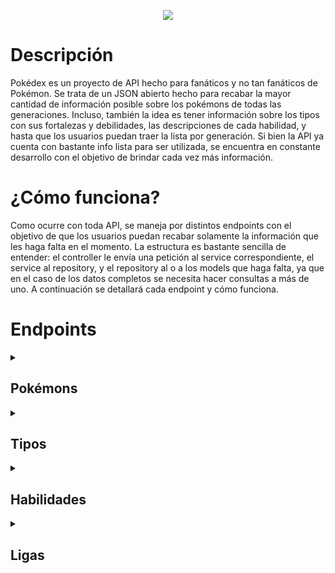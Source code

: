 <!-- logo -->
<p align="center">
  <img src="https://archives.bulbagarden.net/media/upload/4/4b/Pok%C3%A9dex_logo.png">
</p>


<h1>
  Descripción
</h1>
Pokédex es un proyecto de API hecho para fanáticos y no tan fanáticos de Pokémon. Se trata de un JSON abierto hecho para recabar la mayor cantidad de información posible sobre los pokémons de todas las generaciones. Incluso, también la idea es tener información sobre los tipos con sus fortalezas y debilidades, las descripciones de cada habilidad, y hasta que los usuarios puedan traer la lista por generación. Si bien la API ya cuenta con bastante info lista para ser utilizada, se encuentra en constante desarrollo con el objetivo de brindar cada vez más información.
<br/>

<h1>
  ¿Cómo funciona?
</h1>
Como ocurre con toda API, se maneja por distintos endpoints con el objetivo de que los usuarios puedan recabar solamente la información que les haga falta en el momento. La estructura es bastante sencilla de entender: el controller le envía una petición al service correspondiente, el service al repository, y el repository al o a los models que haga falta, ya que en el caso de los datos completos se necesita hacer consultas a más de uno. A continuación se detallará cada endpoint y cómo funciona.
</br>

<h1>Endpoints</h1>

<details><summary><h2>Pokémons</h2></summary>
<details>
<summary><h2>
  "/api/pokemon"
</h2></summary>
El endpoint principal. Trae la lista completa con todos los pokémons de cada generación, solo con el id y el nombre del mismo. La idea es que, a través del PokemonController, el usuario realice un pedido que pase por el PokeapiService, luego por el PokemonRepository, y finalmente llegue al model Pokeapi para recabar los datos. Funciona así:
</br>

<h3>
  PokemonController (Controller):
</h3>

A través de la función getAll, el PokemonController le envía una petición a la función getAllPokes del PokeapiService.

```js
@RestController
@RequestMapping("/api/pokemon")
public class PokemonController {

    private final PokeapiService service;

    public PokemonController(PokeapiService service){
        this.service = service;
    }

    @GetMapping
    public List<Pokeapi> getAll(){
        return service.getAllPokes();
    }
}
```
</br>

<h3>
PokeapiService (Service):
</h3>

Recibe la petición de parte del PokemonController. A raíz de ello, utiliza la función getAllPokes para realizar otra petición a la función findAll del PokemonRepository.

```js
@Service
public class PokeapiService {

    private PokemonRepository repository;

    @Autowired
    public PokeapiService(PokemonRepository repository) {
        this.repository = repository;
    }

    public List<Pokeapi> getAllPokes(){
        return repository.findAll();
    }
}
```
</br>

<h3>
  PokemonRepository (Repository):
</h3>

Recibe la petición del PokeapiService. Debido a ello, utiliza la función findAll para realizar la consulta SQL y traer los datos desde Pokeapi.

```js
@Repository
public class PokemonRepository {

    private final JdbcTemplate jdbcTemplate;

    @Autowired
    public PokemonRepository(JdbcTemplate jdbcTemplate) {
        this.jdbcTemplate = jdbcTemplate;
    }

    public List<Pokeapi> findAll() {
        String sql = "SELECT id_pokemon, nombre FROM pokemons";
        return jdbcTemplate.query(sql, (rs, rowNum) -> {
            Pokeapi p = new Pokeapi();
            p.setId_pokemon(rs.getLong("id_pokemon"));
            p.setNombre(rs.getString("nombre"));
            return p;
        });
    }
}
```
</br>

<h3>
Pokeapi (Model):
</h3>

Almacena los datos que pide PokemonRepository. En este caso, devuelve el id y el nombre de todos los pokémons.

```js
@JsonInclude(JsonInclude.Include.NON_NULL)
public class Pokeapi {
    private Long id_pokemon;
    private String nombre;

    public Pokeapi() {
    }

    public Long getId_pokemon() {
        return id_pokemon;
    }

    public void setId_pokemon(Long id_pokemon) {
        this.id_pokemon = id_pokemon;
    }

    public String getNombre() {
        return nombre;
    }

    public void setNombre(String nombre) {
        this.nombre = nombre;
    }
}
```
</details>

<details>
<summary><h2>
  "/api/pokemon/{id_pokemon}"
</h2></summary>

El endpoint para contar con todos los datos del pokémon. Una vez que conoces el id del pokémon cuyas estadísticas deseas ver, solo lo agregas al final y te traerá ese pokémon con sus tipos, habilidades, y hasta la liga correspondiente. Funciona así:
</br>

<h3>
  PokemonController (Controller):
</h3>

A través de la función getById, realiza una petición a la función getPokeCompleto de PokeapiService. Además, se agrega "/{id_pokemon}" al endpoint.

```js
@RestController
@RequestMapping("/api/pokemon")
public class PokemonController {

    private final PokeapiService service;

    public PokemonController(PokeapiService service){
        this.service = service;
    }

    @GetMapping("/{id_pokemon}")
    public ResponseEntity<Pokeapi> getById(@PathVariable Long id_pokemon){
        try{
            return ResponseEntity.ok(service.getPokeCompleto(id_pokemon));
        } catch (RuntimeException e) {
            return ResponseEntity.notFound().build();
        }
    }
}
```
</br>

<h3>
  PokeapiService (Service):
</h3>

Recibe la petición de la función getById del PokemonController. Acto seguido, y a través de la función getPokeCompleto, envía una petición a las funciones findPokeById, findTipoByPokemon, findHabilidadByPokemon y findLigaByPokemon, todas ellas del PokemonRepository.

```js
@Service
public class PokeapiService {

    private PokemonRepository repository;

    @Autowired
    public PokeapiService(PokemonRepository repository) {
        this.repository = repository;
    }

    public Pokeapi getPokeCompleto(Long id_pokemon) {
        Pokeapi pokemon = repository.findPokeById(id_pokemon)
                .orElseThrow(()-> new RuntimeException("Pokemon no encontrado"));

        pokemon.setTipos(repository.findTipoByPokemon(id_pokemon));
        pokemon.setHabilidades(repository.findHabilidadByPokemon(id_pokemon));
        pokemon.setLiga(repository.findLigaByPokemon(id_pokemon)
                .orElseThrow(()-> new RuntimeException("Liga no encontrada"))
        );
        return pokemon;
    }

}
```
</br>

<h3>
  PokemonRepository (Repository):
</h3>

Recibe la petición de parte de la función getPokeCompleto del PokeapiService. Las funciones llamadas (findPokeById, findTipoByPokemon, findHabilidadByPokemon y findLigaByPokemon) realizan las consultas SQL pertinentes a los models correspondientes.

```js
@Repository
public class PokemonRepository {

    private final JdbcTemplate jdbcTemplate;

    @Autowired
    public PokemonRepository(JdbcTemplate jdbcTemplate) {
        this.jdbcTemplate = jdbcTemplate;
    }

    public Optional<Pokeapi> findPokeById(Long id_pokemon){
        String sql = "SELECT id_pokemon, nombre FROM pokemons WHERE id_pokemon = ?";

        return jdbcTemplate.query(sql, new Object[]{id_pokemon}, rs -> {
            if (rs.next()) {
                Pokeapi p = new Pokeapi();
                p.setId_pokemon(rs.getLong("id_pokemon"));
                p.setNombre(rs.getString("nombre"));
                return Optional.of(p);
            }
            return Optional.empty();
                });
    }

    public List<Tipos> findTipoByPokemon(Long id_pokemon){
        String sql = "SELECT t.id_tipo, t.nombre "+
                "FROM tipos t "+
                "INNER JOIN pokemon_tipo pt ON t.id_tipo = pt.id_tipo "+
                "INNER JOIN pokemons p ON pt.id_pokemon = p.id_pokemon "+
                "WHERE p.id_pokemon = ?";
        return jdbcTemplate.query(sql, new Object[]{id_pokemon}, rs -> {
            List<Tipos> tipos = new ArrayList<>();
            while(rs.next()){
                Tipos t = new Tipos();
                t.setId_tipo(rs.getLong("id_tipo"));
                t.setNombre(rs.getString("nombre"));
                tipos.add(t);
            }
            return tipos;
        });
    }

    public List<Habilidades> findHabilidadByPokemon(Long id_pokemon){
        String sql = "SELECT h.id_habilidad, h.nombre "+
                "FROM habilidades h "+
                "INNER JOIN pokemon_habilidad ph ON h.id_habilidad = ph.id_habilidad "+
                "INNER JOIN pokemons p ON ph.id_pokemon = p.id_pokemon "+
                "WHERE p.id_pokemon = ?";
        return jdbcTemplate.query(sql, new Object[]{id_pokemon}, rs -> {
            List<Habilidades> habilidades = new ArrayList<>();
            while(rs.next()){
                Habilidades h = new Habilidades();
                h.setId_habilidad(rs.getLong("id_habilidad"));
                h.setNombre(rs.getString("nombre"));
                habilidades.add(h);
            }
            return habilidades;
        });
    }

    public Optional<Ligas> findLigaByPokemon(Long id_pokemon){
        String sql = "SELECT l.id_liga, l.nombre "+
                "FROM ligas l "+
                "INNER JOIN pokemons p ON l.id_liga = p.id_liga "+
                "WHERE p.id_pokemon = ?";
        return jdbcTemplate.query(sql, new Object[]{id_pokemon}, rs-> {
            if(rs.next()){
                Ligas l = new Ligas();
                l.setId_liga(rs.getLong("id_liga"));
                l.setNombre(rs.getString("nombre"));
                return Optional.of(l);
            }
            return Optional.empty();
                });
    }

}
```
</br>

<h3>
  Pokeapi (Model):
</h3>

Recibe la petición de parte de la función findPokeById del PokemonRepository. A raíz de ello, envía los datos completos con id del pokémon, nombre, tipos, habilidades, y liga.

```js
@JsonInclude(JsonInclude.Include.NON_NULL)
public class Pokeapi {
    private Long id_pokemon;
    private String nombre;
    private List<Tipos> tipos;
    private List<Habilidades> habilidades;
    private Ligas liga;

    public Pokeapi() {
    }

    public Long getId_pokemon() {
        return id_pokemon;
    }

    public void setId_pokemon(Long id_pokemon) {
        this.id_pokemon = id_pokemon;
    }

    public String getNombre() {
        return nombre;
    }

    public void setNombre(String nombre) {
        this.nombre = nombre;
    }

    public List<Tipos> getTipos() {
        return tipos;
    }

    public void setTipos(List<Tipos> tipos) {
        this.tipos = tipos;
    }

    public List<Habilidades> getHabilidades() {
        return habilidades;
    }

    public void setHabilidades(List<Habilidades> habilidades) {
        this.habilidades = habilidades;
    }

    public Ligas getLiga() {
        return liga;
    }

    public void setLiga(Ligas liga) {
        this.liga = liga;
    }
}
```
</br>

<h3>
  Tipos (Model):
</h3>

Recibe la petición de la función findTipoByPokemon del PokemonRepository. A raíz de ello, envía el id y el nombre de los tipos que corresponden a ese pokémon.

```js
@JsonInclude(JsonInclude.Include.NON_NULL)
public class Tipos {
    private Long id_tipo;
    private String nombre;

    public Long getId_tipo() {
        return id_tipo;
    }

    public void setId_tipo(Long id_tipo) {
        this.id_tipo = id_tipo;
    }

    public String getNombre() {
        return nombre;
    }

    public void setNombre(String nombre) {
        this.nombre = nombre;
    }
}
```
</br>

<h3>
  Habilidades (Model):
</h3>

Recibe la petición de la función findHabilidadByPokemon del PokemonRepository. A raíz de ello, envía el id y el nombre de las habilidades que corresponden a ese pokémon.

```js
@JsonInclude(JsonInclude.Include.NON_NULL)
public class Habilidades {
    private Long id_habilidad;
    private String nombre;

    public Habilidades() {
    }

    public Long getId_habilidad() {
        return id_habilidad;
    }

    public void setId_habilidad(Long id_habilidad) {
        this.id_habilidad = id_habilidad;
    }

    public String getNombre() {
        return nombre;
    }

    public void setNombre(String nombre) {
        this.nombre = nombre;
    }
}
```
</br>

<h3>
  Ligas (Model):
</h3>

Recibe la petición de la función findLigaByPokemon del PokemonRepository. A raíz de ello, envía el id y el nombre de la liga correspondiente a ese pokémon.

```js
@JsonInclude(JsonInclude.Include.NON_NULL)
public class Ligas {
    private Long id_liga;
    private String nombre;

    public Long getId_liga() {
        return id_liga;
    }

    public void setId_liga(Long id_liga) {
        this.id_liga = id_liga;
    }

    public String getNombre() {
        return nombre;
    }

    public void setNombre(String nombre) {
        this.nombre = nombre;
    }
}

```
</details>
</details>

<details><summary><h2>Tipos</h2></summary>
<details>
<summary><h2>
  "/api/tipo"
</h2></summary>

La lista de todos los tipos posibles. Al igual que ocurre con la lista completa de pokémons, en este endpoint solo se podrá ver el id y el nombre del tipo. Funciona así:
</br>

<h3>
  TipoController (Controller):
</h3>

A través de la función getAll, realiza una petición a la función getAllTipos de TipoService.

```js
@RestController
@RequestMapping("/api/tipo")
public class TipoController {

    private final TipoService service;

    public TipoController(TipoService service){
        this.service = service;
    }

    @GetMapping
    public List<Tipos> getAll(){
        return service.getAllTipos();
    }

}
```
</br>

<h3>
  TipoService (Service):
</h3>

Al haber sido llamada la función getAllTipos de parte de TipoController, la misma llama a la función findAll de TipoRepository.

```js
@Service
public class TipoService {

    private TipoRepository repository;

    @Autowired
    public TipoService(TipoRepository repository){
        this.repository = repository;
    }

    public List<Tipos> getAllTipos(){
        return repository.findAll();
    }

}
```
</br>

<h3>
  TipoRepository (Repository):
</h3>

La función findAll de TipoRepository se activa y realiza una consulta SQL al model Tipos en la que pide la lista completa de id y nombre de los tipos.

```js
@Repository
public class TipoRepository {

    private final JdbcTemplate jdbcTemplate;

    @Autowired
    public TipoRepository(JdbcTemplate jdbcTemplate) {
        this.jdbcTemplate = jdbcTemplate;
    }

    public List<Tipos> findAll() {
        String sql = "SELECT id_tipo, nombre FROM tipos";
        return jdbcTemplate.query(sql, (rs, rowNum) -> {
            Tipos t = new Tipos();
            t.setId_tipo(rs.getLong("id_tipo"));
            t.setNombre(rs.getString("nombre"));
            return t;
        });
    }
}
```
</br>

<h3>
  Tipos (Model)
</h3>

El model Tipos responde a la petición de la función findAll de TipoRepository y, acto seguido, envía los id y nombres de todos los tipos.

```js
@JsonInclude(JsonInclude.Include.NON_NULL)
public class Tipos {
    private Long id_tipo;
    private String nombre;

    public Long getId_tipo() {
        return id_tipo;
    }

    public void setId_tipo(Long id_tipo) {
        this.id_tipo = id_tipo;
    }

    public String getNombre() {
        return nombre;
    }

    public void setNombre(String nombre) {
        this.nombre = nombre;
    }
}
```
</details>

<details>
<summary><h2>
  "/api/tipo/{id_tipo}"
</h2></summary>

Este endpoint trae toda la data de un determinado tipo, desde fortalezas y debilidades hasta incluso la lista completa de los pokémons que son de ese determinado tipo. Funciona así:
</br>

<h3>
  TipoController (Controller):
</h3>

Utiliza la función getById para llamar a la función getTipoCompleto del TipoService. Además, se agrega "/{id_tipo}" al endpoint.

```js
@RestController
@RequestMapping("/api/tipo")
public class TipoController {

    private final TipoService service;

    public TipoController(TipoService service){
        this.service = service;
    }

    @GetMapping("/{id_tipo")
    public ResponseEntity<Tipos> getById(@PathVariable Long id_tipo){
        try{
            return ResponseEntity.ok(service.getTipoCompleto(id_tipo));
        } catch (RuntimeException e) {
            return ResponseEntity.notFound().build();
        }
    }

}
```
</br>

<h3>
  TipoService (Service):
</h3>

La función getTipoCompleto es activada desde TipoController. Acto seguido, llama a las funciones findTipoById, findDobleDanioDeByTipo, findDobleDanioAByTipo, findMitadDanioDeByTipo, findMitadDanioAByTipo, findSinDanioDeByTipo, findSinDanioAByTipo y findPokeByTipo que hay en el TipoRepository.

```js
@Service
public class TipoService {

    private TipoRepository repository;

    @Autowired
    public TipoService(TipoRepository repository){
        this.repository = repository;
    }

    public Tipos getTipoCompleto(Long id_tipo){
        Tipos tipos = repository.findTipoById(id_tipo)
                .orElseThrow(()-> new RuntimeException("Tipo no encontrado"));

        tipos.setDobleDanioDe(repository.findDobleDanioDeByTipo(id_tipo));
        tipos.setDobleDanioA(repository.findDobleDanioAByTipo(id_tipo));
        tipos.setMitadDanioDe(repository.findMitadDanioDeByTipo(id_tipo));
        tipos.setMitadDanioA(repository.findMitadDanioAByTipo(id_tipo));
        tipos.setSinDanioDe(repository.findSinDanioDeByTipo(id_tipo));
        tipos.setSinDanioA(repository.findSinDanioAByTipo(id_tipo));
        tipos.setPokemons(repository.findPokeByTipo(id_tipo));
        return tipos;
    }

}
```
</br>

<h3>
  TipoRepository (Repository):
</h3>

Las funciones findTipoById, findDobleDanioDeByTipo, findDobleDanioAByTipo, findMitadDanioDeByTipo, findMitadDanioAByTipo, findSinDanioDeByTipo, findSinDanioAByTipo y findPokeByTipo son llamadas desde TipoService. Esto hace que, a través de las consultas SQL realizadas en cada una, TipoRepository se comunique con los models Tipos y Pokeapi.

```js
@Repository
public class TipoRepository {

    private final JdbcTemplate jdbcTemplate;

    @Autowired
    public TipoRepository(JdbcTemplate jdbcTemplate) {
        this.jdbcTemplate = jdbcTemplate;
    }

    public Optional<Tipos> findTipoById(Long id_tipo){
        String sql = "SELECT id_tipo, nombre FROM tipos WHERE id_tipo = ?";
        return jdbcTemplate.query(sql, new Object[]{id_tipo}, rs->{
            if(rs.next()){
                Tipos t = new Tipos();
                t.setId_tipo(rs.getLong("id_tipo"));
                t.setNombre(rs.getString("nombre"));
                return Optional.of(t);
            }
            return Optional.empty();
                });
    }

    public List<Tipos> findDobleDanioDeByTipo(Long id_tipo){
        String sql = "SELECT t1.id_tipo, t1.nombre FROM tipos t "+
                "LEFT JOIN `doble_daño_de` ddd ON t.id_tipo = ddd.id_tipo1 "+
                "LEFT JOIN tipos t1 ON ddd.id_tipo2 = t1.id_tipo "+
                "WHERE t.id_tipo = ?";
        return jdbcTemplate.query(sql, new Object[]{id_tipo}, rs -> {
            List<Tipos> tipos = new ArrayList<>();
            while(rs.next()){
                Tipos t = new Tipos();
                t.setId_tipo(rs.getLong("id_tipo"));
                t.setNombre(rs.getString("nombre"));
                tipos.add(t);
            }
            return tipos;
        });
    }

    public List<Tipos> findDobleDanioAByTipo(Long id_tipo){
        String sql = "SELECT t1.id_tipo, t1.nombre FROM tipos t "+
                "LEFT JOIN `doble_daño_a` dda ON t.id_tipo = dda.id_tipo1 "+
                "LEFT JOIN tipos t1 ON dda.id_tipo2 = t1.id_tipo "+
                "WHERE t.id_tipo = ?";
        return jdbcTemplate.query(sql, new Object[]{id_tipo}, rs -> {
            List<Tipos> tipos = new ArrayList<>();
            while(rs.next()){
                Tipos t = new Tipos();
                t.setId_tipo(rs.getLong("id_tipo"));
                t.setNombre(rs.getString("nombre"));
                tipos.add(t);
            }
            return tipos;
        });
    }

    public List<Tipos> findMitadDanioDeByTipo(Long id_tipo){
        String sql = "SELECT t1.id_tipo, t1.nombre FROM tipos t "+
                "LEFT JOIN `mitad_daño_a` mdd ON t.id_tipo = mdd.id_tipo1 "+
                "LEFT JOIN tipos t1 ON mdd.id_tipo2 = t1.id_tipo "+
                "WHERE t.id_tipo = ?";
        return jdbcTemplate.query(sql, new Object[]{id_tipo}, rs -> {
            List<Tipos> tipos = new ArrayList<>();
            while(rs.next()){
                Tipos t = new Tipos();
                t.setId_tipo(rs.getLong("id_tipo"));
                t.setNombre(rs.getString("nombre"));
                tipos.add(t);
            }
            return tipos;
        });
    }

    public List<Tipos> findMitadDanioAByTipo(Long id_tipo){
        String sql = "SELECT t1.id_tipo, t1.nombre FROM tipos t "+
                "LEFT JOIN `mitad_daño_a` mda ON t.id_tipo = mda.id_tipo1 "+
                "LEFT JOIN tipos t1 ON mda.id_tipo2 = t1.id_tipo "+
                "WHERE t.id_tipo = ?";
        return jdbcTemplate.query(sql, new Object[]{id_tipo}, rs -> {
            List<Tipos> tipos = new ArrayList<>();
            while(rs.next()){
                Tipos t = new Tipos();
                t.setId_tipo(rs.getLong("id_tipo"));
                t.setNombre(rs.getString("nombre"));
                tipos.add(t);
            }
            return tipos;
        });
    }

    public List<Tipos> findSinDanioDeByTipo(Long id_tipo){
        String sql = "SELECT t1.id_tipo, t1.nombre FROM tipos t "+
                "LEFT JOIN `sin_daño_de` sdd ON t.id_tipo = sdd.id_tipo1 "+
                "LEFT JOIN tipos t1 ON sdd.id_tipo2 = t1.id_tipo "+
                "WHERE t.id_tipo = ?";
        return jdbcTemplate.query(sql, new Object[]{id_tipo}, rs -> {
            List<Tipos> tipos = new ArrayList<>();
            while(rs.next()){
                Tipos t = new Tipos();
                t.setId_tipo(rs.getLong("id_tipo"));
                t.setNombre(rs.getString("nombre"));
                tipos.add(t);
            }
            return tipos;
        });
    }

    public List<Tipos> findSinDanioAByTipo(Long id_tipo){
        String sql = "SELECT t1.id_tipo, t1.nombre FROM tipos t "+
                "LEFT JOIN `sin_daño_de` sda ON t.id_tipo = sda.id_tipo1 "+
                "LEFT JOIN tipos t1 ON sda.id_tipo2 = t1.id_tipo "+
                "WHERE t.id_tipo = ?";
        return jdbcTemplate.query(sql, new Object[]{id_tipo}, rs -> {
            List<Tipos> tipos = new ArrayList<>();
            while(rs.next()){
                Tipos t = new Tipos();
                t.setId_tipo(rs.getLong("id_tipo"));
                t.setNombre(rs.getString("nombre"));
                tipos.add(t);
            }
            return tipos;
        });
    }

    public List<Pokeapi> findPokeByTipo(Long id_tipo){
        String sql = "SELECT p.id_pokemon, p.nombre FROM pokemons p "+
                "INNER JOIN pokemon_tipo pt ON p.id_pokemon = pt.id_pokemon "+
                "INNER JOIN tipos t ON pt.id_tipo = t.id_tipo "+
                "WHERE t.id_tipo = ?";
        return jdbcTemplate.query(sql, new Object[]{id_tipo}, rs -> {
            List<Pokeapi> pokemons = new ArrayList<>();
            while(rs.next()){
                Pokeapi p = new Pokeapi();
                p.setId_pokemon(rs.getLong("id_pokemon"));
                p.setNombre(rs.getString("nombre"));
                pokemons.add(p);
            }
            return pokemons;
        });
    }
}
```
</br>

<h3>
  Tipos (Model):
</h3>

Las funciones findTipoById, findDobleDanioDeByTipo, findDobleDanioAByTipo, findMitadDanioDeByTipo, findMitadDanioAByTipo, findSinDanioDeByTipo y findSinDanioAByTipo realizan consultas SQL a este model. El primero son datos que ya tiene por defecto la tabla, los demás son reconocidos por tablas intermedias que conectan a los id_tipo.

```js
@JsonInclude(JsonInclude.Include.NON_NULL)
public class Tipos {
    private Long id_tipo;
    private String nombre;
    private List<Tipos> dobleDanioDe;
    private List<Tipos> dobleDanioA;
    private List<Tipos> mitadDanioDe;
    private List<Tipos> mitadDanioA;
    private List<Tipos> sinDanioDe;
    private List<Tipos> sinDanioA;
    private List<Pokeapi> pokemons;

    public Long getId_tipo() {
        return id_tipo;
    }

    public void setId_tipo(Long id_tipo) {
        this.id_tipo = id_tipo;
    }

    public String getNombre() {
        return nombre;
    }

    public void setNombre(String nombre) {
        this.nombre = nombre;
    }

    public List<Tipos> getDobleDanioDe() {
        return dobleDanioDe;
    }

    public void setDobleDanioDe(List<Tipos> dobleDanioDe) {
        this.dobleDanioDe = dobleDanioDe;
    }

    public List<Tipos> getDobleDanioA() {
        return dobleDanioA;
    }

    public void setDobleDanioA(List<Tipos> dobleDanioA) {
        this.dobleDanioA = dobleDanioA;
    }

    public List<Tipos> getMitadDanioDe() {
        return mitadDanioDe;
    }

    public void setMitadDanioDe(List<Tipos> mitadDanioDe) {
        this.mitadDanioDe = mitadDanioDe;
    }

    public List<Tipos> getMitadDanioA() {
        return mitadDanioA;
    }

    public void setMitadDanioA(List<Tipos> mitadDanioA) {
        this.mitadDanioA = mitadDanioA;
    }

    public List<Tipos> getSinDanioDe() {
        return sinDanioDe;
    }

    public void setSinDanioDe(List<Tipos> sinDanioDe) {
        this.sinDanioDe = sinDanioDe;
    }

    public List<Tipos> getSinDanioA() {
        return sinDanioA;
    }

    public void setSinDanioA(List<Tipos> sinDanioA) {
        this.sinDanioA = sinDanioA;
    }

    public List<Pokeapi> getPokemons() {
        return pokemons;
    }

    public void setPokemons(List<Pokeapi> pokemons) {
        this.pokemons = pokemons;
    }
}
```
</br>

<h3>
  Pokeapi (Model):
</h3>

La función findPokeByTipo llama al model Pokeapi, que envía el id y el nombre de los pokémons pertenecientes al tipo solicitado.

```js
@JsonInclude(JsonInclude.Include.NON_NULL)
public class Pokeapi {
    private Long id_pokemon;
    private String nombre;

    public Pokeapi() {
    }

    public Long getId_pokemon() {
        return id_pokemon;
    }

    public void setId_pokemon(Long id_pokemon) {
        this.id_pokemon = id_pokemon;
    }

    public String getNombre() {
        return nombre;
    }

    public void setNombre(String nombre) {
        this.nombre = nombre;
    }
}
```
</details>
</details>

<details><summary><h2>Habilidades</h2></summary>
<details>
<summary><h2>
  "/api/habilidad"
</h2></summary>

Se trata de la lista completa de habilidades disponibles. En ella podrán ver el id y el nombre de cada una. Funciona así:
</br>

<h3>
  HabilidadController (Controller):
</h3>

A través de la función getAll, HabilidadController envía una petición a la función getAllHabilidades de HabilidadService.

```js
@RestController
@RequestMapping("/api/habilidad")
public class HabilidadController {

    private final HabilidadService service;

    public HabilidadController(HabilidadService service){
        this.service = service;
    }

    @GetMapping
    public List<Habilidades> getAll(){
        return service.getAllHabilidades();
    }
}
```
</br>

<h3>
  HabilidadService (Service):
</h3>

La función getAllHabilidades es activada desde HabilidadController, y esto hace que HabilidadService le envíe una petición a la función findAll de HabilidadRepository.

```js
@Service
public class HabilidadService {

    private HabilidadRepository repository;

    @Autowired
    public HabilidadService(HabilidadRepository repository){
        this.repository = repository;
    }

    public List<Habilidades> getAllHabilidades(){
        return repository.findAll();
    }
}
```
</br>

<h3>
  HabilidadRepository (Repository):
</h3>

La función findAll es activada desde HabilidadService. La misma realiza la consulta SQL adecuada y envía la misma al model Habilidades con tal de conseguir el id_habilidad y el nombre de todas las habilidades.

```js
@Repository
public class HabilidadRepository {

    private final JdbcTemplate jdbcTemplate;

    @Autowired
    public HabilidadRepository(JdbcTemplate jdbcTemplate) {
        this.jdbcTemplate = jdbcTemplate;
    }

    public List<Habilidades> findAll() {
        String sql = "SELECT id_habilidad, nombre FROM habilidades";

        return jdbcTemplate.query(sql, (rs, rowNum) -> {
            Habilidades h = new Habilidades();
            h.setId_habilidad(rs.getLong("id_habilidad"));
            h.setNombre(rs.getString("nombre"));
            return h;
        });
    }
}
```
</br>

<h3>
  Habilidades (Model):
</h3>

Recibe la consulta SQL realizada por la función findAll de HabilidadesRepository. A raíz de ello, envía los id y los nombres de todas las habilidades existentes.

```js
@JsonInclude(JsonInclude.Include.NON_NULL)
public class Habilidades {
    private Long id_habilidad;
    private String nombre;

    public Habilidades() {
    }

    public Long getId_habilidad() {
        return id_habilidad;
    }

    public void setId_habilidad(Long id_habilidad) {
        this.id_habilidad = id_habilidad;
    }

    public String getNombre() {
        return nombre;
    }

    public void setNombre(String nombre) {
        this.nombre = nombre;
    }
}
```
</details>

<details>
<summary><h2>
  "/api/habilidad/{id_habilidad}"
</h2></summary>

En este caso se podrá ver el efecto de una habilidad determinada agregando el id. Además, también traerá la lista completa de pokémons que cuentan con ella. Funciona así:
</br>

<h3>
  HabilidadController (Controller):
</h3>

A través de la función getById, HabilidadController envía una petición a la función getHabilidadCompleta de HabilidadService. Además, agrega "/{id_habilidad}" al endpoint.

```js
@RestController
@RequestMapping("/api/habilidad")
public class HabilidadController {

    private final HabilidadService service;

    public HabilidadController(HabilidadService service){
        this.service = service;
    }

    @GetMapping("/{id_habilidad}")
    public ResponseEntity<Habilidades> getById(@PathVariable Long id_habilidad){
        try{
            return ResponseEntity.ok(service.getHabilidadCompleta(id_habilidad));
        } catch (RuntimeException e) {
            return ResponseEntity.notFound().build();
        }
    }

}
```
</br>

<h3>
  HabilidadService (Service):
</h3>

La función getHabilidadCompleta es activada desde HabilidadController. A raíz de ello, HabilidadService envía peticiones a las funciones findHabilidadById y findPokemonsByHabilidad de HabilidadRepository.

```js
@Service
public class HabilidadService {

    private HabilidadRepository repository;

    @Autowired
    public HabilidadService(HabilidadRepository repository){
        this.repository = repository;
    }

    public Habilidades getHabilidadCompleta(Long id_habilidad){
        Habilidades habilidades = repository.findHabilidadById(id_habilidad)
                .orElseThrow(()-> new RuntimeException("Habilidad no encontrada"));

        habilidades.setPokemons(repository.findPokemonsByHabilidad(id_habilidad));
        return habilidades;
    }

}
```
</br>

<h3>
  HabilidadRepository (Repository):
</h3>

Las funciones findHabilidadById y findPokemonsByHabilidad son activadas desde HabilidadService. Las mismas realizan las consultas SQL pertinentes a los models Habilidades y Pokeapi.

```js
@Repository
public class HabilidadRepository {

    private final JdbcTemplate jdbcTemplate;

    @Autowired
    public HabilidadRepository(JdbcTemplate jdbcTemplate) {
        this.jdbcTemplate = jdbcTemplate;
    }

    public Optional<Habilidades> findHabilidadById(Long id_habilidad){
        String sql = "SELECT id_habilidad, nombre, efecto, efecto_corto FROM habilidades WHERE id_habilidad = ?";
        return jdbcTemplate.query(sql, new Object[]{id_habilidad}, rs -> {
            if(rs.next()){
                Habilidades h = new Habilidades();
                h.setId_habilidad(rs.getLong("id_habilidad"));
                h.setNombre(rs.getString("nombre"));
                return Optional.of(h);
            }
            return Optional.empty();
                });
    }

    public List<Pokeapi> findPokemonsByHabilidad(Long id_habilidad){
        String sql = "SELECT p.id_pokemon, p.nombre "+
                "FROM pokemons p "+
                "INNER JOIN pokemon_habilidad ph ON p.id_pokemon = ph.id_pokemon "+
                "INNER JOIN habilidades h ON ph.id_habilidad = h.id_habilidad "+
                "WHERE id_habilidad = ?";
        return jdbcTemplate.query(sql, new Object[]{id_habilidad}, rs -> {
            List<Pokeapi> pokemons = new ArrayList<>();
            while(rs.next()){
                Pokeapi p = new Pokeapi();
                p.setId_pokemon(rs.getLong("id_pokemon"));
                p.setNombre(rs.getString("nombre"));
                pokemons.add(p);
            }
            return pokemons;
        });
    }
}
```
</br>

<h3>
  Habilidades (Model):
</h3>

Recibe la consulta SQL de parte de la función findHabilidadById de HabilidadRepository, que le pide id, nombre, efecto y efecto_corto. Envía estos datos en base a la habilidad requerida.

```js
@JsonInclude(JsonInclude.Include.NON_NULL)
public class Habilidades {
    private Long id_habilidad;
    private String nombre;
    private String efecto;
    private String efecto_corto;
    private List<Pokeapi> pokemons;

    public Habilidades() {
    }

    public Long getId_habilidad() {
        return id_habilidad;
    }

    public void setId_habilidad(Long id_habilidad) {
        this.id_habilidad = id_habilidad;
    }

    public String getNombre() {
        return nombre;
    }

    public void setNombre(String nombre) {
        this.nombre = nombre;
    }

    public String getEfecto() {
        return efecto;
    }

    public void setEfecto(String efecto) {
        this.efecto = efecto;
    }

    public String getEfecto_corto() {
        return efecto_corto;
    }

    public void setEfecto_corto(String efecto_corto) {
        this.efecto_corto = efecto_corto;
    }

    public List<Pokeapi> getPokemons() {
        return pokemons;
    }

    public void setPokemons(List<Pokeapi> pokemons) {
        this.pokemons = pokemons;
    }
}
```
</br>

<h3>
  Pokeapi (Model):
</h3>

Recibe la petición de parte de la función findPokemonsByHabilidad de HabilidadRepository, que le pide la lista completa de los pokémons que poseen esa habilidad. Acto seguido, envía los datos.

```js
@JsonInclude(JsonInclude.Include.NON_NULL)
public class Pokeapi {
    private Long id_pokemon;
    private String nombre;

    public Pokeapi() {
    }

    public Long getId_pokemon() {
        return id_pokemon;
    }

    public void setId_pokemon(Long id_pokemon) {
        this.id_pokemon = id_pokemon;
    }

    public String getNombre() {
        return nombre;
    }

    public void setNombre(String nombre) {
        this.nombre = nombre;
    }
}
```
</details>
</details>

<details><summary><h2>Ligas</h2></summary>
<details>
<summary><h2>
  "/api/ligas"
</h2></summary>

Este endpoint trae la lista completa de ligas disponibles, solo con su id y nombre. Funciona así:
</br>

<h3>
  LigaController (Controller):
</h3>

A través de la función getAll, envía una petición a la función getAllLigas de LigaService.

```js
@RestController
@RequestMapping("/api/ligas")
public class LigasController {

    private final LigaService service;

    public LigasController(LigaService service) {
        this.service = service;
    }
    @GetMapping
    public List<Ligas> getAll(){
        return service.getAllLigas();
    }
}
```
</br>

<h3>
  LigaService (Service):
</h3>

La función getAllLigas es activada desde LigasController. Debido a esto, envía una petición a la función findAll de LigaRepository.

```js
@Service
public class LigaService {

    private LigaRepository repository;

    @Autowired
    public LigaService(LigaRepository repository) {
        this.repository = repository;
    }

    public List<Ligas> getAllLigas(){
        return repository.findAll();
    }
}
```
</br>

<h3>
  LigaRepository (Repository):
</h3>

La función findAll es activada desde LigaService. Esta realiza la consulta SQL que pide id y nombre de cada liga al model Ligas.
  
```js
@Repository
public class LigaRepository {

    private final JdbcTemplate jdbcTemplate;

    @Autowired
    public LigaRepository(JdbcTemplate jdbcTemplate) {
        this.jdbcTemplate = jdbcTemplate;
    }

    public List<Ligas> findAll() {
        String sql = "SELECT id_liga, nombre FROM ligas";
        return jdbcTemplate.query(sql, (rs, rowNum) -> {
            Ligas l = new Ligas();
            l.setId_liga(rs.getLong("id_liga"));
            l.setNombre(rs.getString("nombre"));
            return l;
        });
    }
}
```
</br>

<h3>
  Ligas (Model):
</h3>

Recibe la consulta SQL desde LigaRepository. Acto seguido, envía los datos id_liga y nombre pedidos desde allí.

```js
@JsonInclude(JsonInclude.Include.NON_NULL)
public class Ligas {
    private Long id_liga;
    private String nombre;
    private List<Pokeapi> pokemons;

    public Long getId_liga() {
        return id_liga;
    }

    public void setId_liga(Long id_liga) {
        this.id_liga = id_liga;
    }

    public String getNombre() {
        return nombre;
    }

    public void setNombre(String nombre) {
        this.nombre = nombre;
    }
}
```
</details>

<details>
<summary><h2>
  "/api/ligas/{id_liga}"
</h2></summary>
Este endpoint está hecho con el objetivo de traer los pokémons por generación. Es decir, se coloca el id de la liga deseada y no solo traerá el id y el nombre de la liga, sino también la lista de pokémons correspondientes a ella. Funciona así:
</br>

<h3>
  LigasController (Controller):
</h3>

A través de la función getById, envía una petición a la función getLigaCompleta de LigaService. Además, agrega "/{id_liga}" al endpoint.

```js
@RestController
@RequestMapping("/api/ligas")
public class LigasController {

    private final LigaService service;

    public LigasController(LigaService service) {
        this.service = service;
    }

    @GetMapping("/{id_liga}")
    public ResponseEntity<Ligas> getById(@PathVariable Long id_liga){
        try{
            return ResponseEntity.ok(service.getLigaCompleta(id_liga));
        } catch (RuntimeException e) {
            return ResponseEntity.notFound().build();
        }
    }
}
```
</br>

<h3>
  LigaService (Service):
</h3>

La función getLigaCompleta es activada desde LigasController. A raíz de ello, LigaService envía peticiones a las funciones findLigaById y findPokemonsByLiga de LigaRepository.

```js
@Service
public class LigaService {

    private LigaRepository repository;

    @Autowired
    public LigaService(LigaRepository repository) {
        this.repository = repository;
    }

    public Ligas getLigaCompleta(Long id_liga) {
        Ligas liga = repository.findLigaById(id_liga)
                .orElseThrow(()-> new RuntimeException("Liga no encontrada"));

        liga.setPokemons(repository.findPokemonsByLiga(id_liga));
        return liga;
    }
}
```
</br>

<h3>
  LigaRepository (Repository):
</h3>

Las funciones findLigaById y findPokemonsByLiga son activadas desde LigaService. Estas realizan las consultas SQL a los models Ligas y Pokeapi.

```js
@Repository
public class LigaRepository {

    private final JdbcTemplate jdbcTemplate;

    @Autowired
    public LigaRepository(JdbcTemplate jdbcTemplate) {
        this.jdbcTemplate = jdbcTemplate;
    }

    public Optional<Ligas> findLigaById(Long id_liga){
        String sql = "SELECT id_liga, nombre FROM ligas WHERE id_liga = ?";
        return jdbcTemplate.query(sql, new Object[]{id_liga}, rs -> {
            if(rs.next()){
                Ligas l = new Ligas();
                l.setId_liga(rs.getLong("id_liga"));
                l.setNombre(rs.getString("nombre"));
                return Optional.of(l);
            }
            return Optional.empty();
                });
    }

    public List<Pokeapi> findPokemonsByLiga(Long id_liga){
        String sql = "SELECT id_pokemon, nombre FROM pokemons WHERE id_liga = ?";
        return jdbcTemplate.query(sql, new Object[]{id_liga}, rs -> {
            List<Pokeapi> pokemons = new ArrayList<>();
            while(rs.next()){
                Pokeapi p = new Pokeapi();
                p.setId_pokemon(rs.getLong("id_pokemon"));
                p.setNombre(rs.getString("nombre"));
                pokemons.add(p);
            }
            return pokemons;
        });
    }
}
```
</br>

<h3>
  Ligas (Model):
</h3>

Recibe la consulta SQL desde LigaRepository, que le pide id_liga, nombre y la lista de los pokémons correspondientes a la liga. Envía los datos en conjunto con el model de Pokeapi.

```js
@JsonInclude(JsonInclude.Include.NON_NULL)
public class Ligas {
    private Long id_liga;
    private String nombre;
    private List<Pokeapi> pokemons;

    public Long getId_liga() {
        return id_liga;
    }

    public void setId_liga(Long id_liga) {
        this.id_liga = id_liga;
    }

    public String getNombre() {
        return nombre;
    }

    public void setNombre(String nombre) {
        this.nombre = nombre;
    }

    public List<Pokeapi> getPokemons() {
        return pokemons;
    }

    public void setPokemons(List<Pokeapi> pokemons) {
        this.pokemons = pokemons;
    }
}
```
</br>

<h3>
  Pokeapi (Model):
</h3>

Como el model de Ligas carece de los id_pokemon y los nombres de los pokémons, Pokeapi también recibe una consulta SQL para enviar dichos datos. A raíz de ello, Pokeapi envía los datos para completar la tabla de pokémons correspondientes a la liga consultada.

```js
@JsonInclude(JsonInclude.Include.NON_NULL)
public class Pokeapi {
    private Long id_pokemon;
    private String nombre;

    public Pokeapi() {
    }

    public Long getId_pokemon() {
        return id_pokemon;
    }

    public void setId_pokemon(Long id_pokemon) {
        this.id_pokemon = id_pokemon;
    }

    public String getNombre() {
        return nombre;
    }

    public void setNombre(String nombre) {
        this.nombre = nombre;
    }
}
```
</details>
</details>
